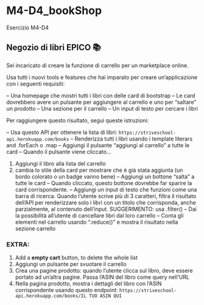 # M4-D4_bookShop
Esercizio M4-D4
## Negozio di libri EPICO 📚

Sei incaricato di creare la funzione di carrello per un marketplace online.

Usa tutti i nuovi tools e features che hai imparato per creare un’applicazione con i seguenti requisiti:

– Una homepage che mostri tutti i libri con delle card di bootstrap
– Le card dovrebbero avere un pulsante per aggiungere al carrello e uno per “saltare” un prodotto
– Una sezione per il carrello
– Un input di testo per cercare i libri

Per raggiungere questo risultato, segui queste istruzioni:

– Usa questo API per ottenere la lista di libri: `https://striveschool-api.herokuapp.com/books`
– Renderizza tutti i libri usando i template literars and .forEach o .map
– Aggiungi il pulsante “aggiungi al carrello” a tutte le card
– Quando il pulsante viene cliccato…
1. Aggiungi il libro alla lista del carrello
2. cambia lo stile della card per mostrare che è già stata aggiunta (un bordo colorato o un badge vanno bene)
– Aggiungi un bottone “salta” a tutte le card
– Quando cliccato, questo bottone dovrebbe far sparire la card corrispondente.
– Aggiungi un input di testo che funzioni come una barra di ricerca. Quando l’utente scrive più di 3 caratteri, filtra il risultato dell’API per renderizzare solo i libri con un titolo che corrisponda, anche parzialmente, al contenuto dell’input. SUGGERIMENTO: usa .filter()
– Dai la possibilità all’utente di cancellare libri dal loro carrello
– Conta gli elementi nel carrello usando “.reduce()” e mostra il risultato nella sezione carrello

### EXTRA:

1. Add a **empty cart** button, to delete the whole list
2. Aggiungi un pulsante per svuotare il carrello
3. Crea una pagine prodotto: quando l’utente clicca sul libro, deve essere portato ad un’altra pagine. Passa l’ASIN del libro come query nell’URL
4. Nella pagina prodotto, mostra i dettagli del libro con l’ASIN corrispondente usando questo endpoint: `https://striveschool-api.herokuapp.com/books/IL TUO ASIN QUI`

